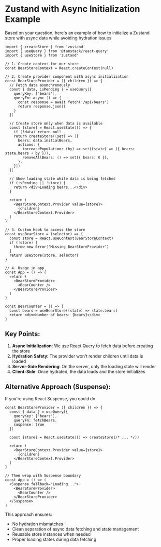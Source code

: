# Zustand with Async Initialization Example

Based on your question, here's an example of how to initialize a Zustand store with async data while avoiding hydration issues:

```tsx
import { createStore } from 'zustand'
import { useQuery } from '@tanstack/react-query'
import { useStore } from 'zustand'

// 1. Create context for our store
const BearStoreContext = React.createContext(null)

// 2. Create provider component with async initialization
const BearStoreProvider = ({ children }) => {
  // Fetch data asynchronously
  const { data, isPending } = useQuery({
    queryKey: ['bears'],
    queryFn: async () => {
      const response = await fetch('/api/bears')
      return response.json()
    }
  })

  // Create store only when data is available
  const [store] = React.useState(() => {
    if (!data) return null
    return createStore((set) => ({
      bears: data.initialBears,
      actions: {
        increasePopulation: (by) => set((state) => ({ bears: state.bears + by })),
        removeAllBears: () => set({ bears: 0 }),
      },
    }))
  })

  // Show loading state while data is being fetched
  if (isPending || !store) {
    return <div>Loading bears...</div>
  }

  return (
    <BearStoreContext.Provider value={store}>
      {children}
    </BearStoreContext.Provider>
  )
}

// 3. Custom hook to access the store
const useBearStore = (selector) => {
  const store = React.useContext(BearStoreContext)
  if (!store) {
    throw new Error('Missing BearStoreProvider')
  }
  return useStore(store, selector)
}

// 4. Usage in app
const App = () => {
  return (
    <BearStoreProvider>
      <BearCounter />
    </BearStoreProvider>
  )
}

const BearCounter = () => {
  const bears = useBearStore((state) => state.bears)
  return <div>Number of bears: {bears}</div>
}
```

## Key Points:

1. **Async Initialization**: We use React Query to fetch data before creating the store
2. **Hydration Safety**: The provider won't render children until data is loaded
3. **Server-Side Rendering**: On the server, only the loading state will render
4. **Client-Side**: Once hydrated, the data loads and the store initializes

## Alternative Approach (Suspense):

If you're using React Suspense, you could do:

```tsx
const BearStoreProvider = ({ children }) => {
  const { data } = useQuery({
    queryKey: ['bears'],
    queryFn: fetchBears,
    suspense: true
  })

  const [store] = React.useState(() => createStore(/* ... */))
  
  return (
    <BearStoreContext.Provider value={store}>
      {children}
    </BearStoreContext.Provider>
  )
}

// Then wrap with Suspense boundary
const App = () => (
  <Suspense fallback="Loading...">
    <BearStoreProvider>
      <BearCounter />
    </BearStoreProvider>
  </Suspense>
)
```

This approach ensures:
- No hydration mismatches
- Clean separation of async data fetching and state management
- Reusable store instances when needed
- Proper loading states during data fetching